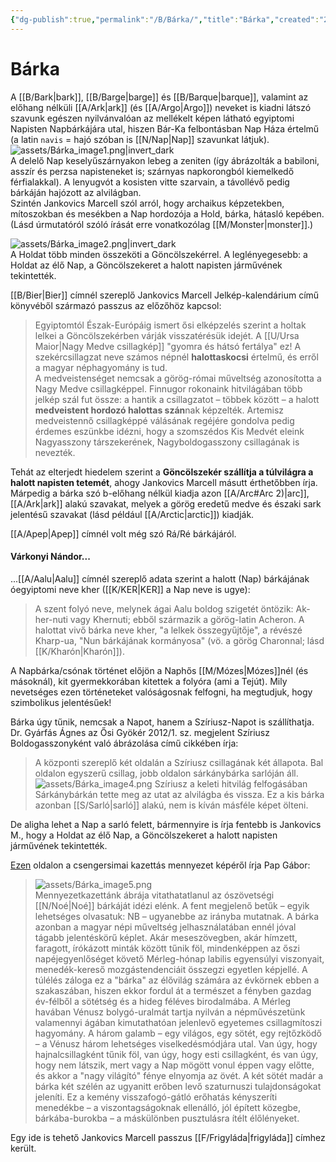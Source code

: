 ```yaml
---
{"dg-publish":true,"permalink":"/B/Bárka/","title":"Bárka","created":"2023-11-09T07:32","updated":"2025-06-07T19:47"}
---
```



# Bárka

A [[B/Bark\|bark]], [[B/Barge\|barge]] és [[B/Barque\|barque]], valamint az előhang nélküli [[A/Ark\|ark]] (és [[A/Argo\|Argo]]) neveket is kiadni látszó szavunk egészen nyilvánvalóan az mellékelt képen látható egyiptomi Napisten Napbárkájára utal, hiszen Bár-Ka felbontásban Nap Háza értelmű (a latin `navis` = hajó szóban is [[N/Nap\|Nap]] szavunkat látjuk).  
![assets/Bárka_image1.png|invert_dark](/img/user/B/assets/B%C3%A1rka_image1.png)  
A delelő Nap keselyűszárnyakon lebeg a zeniten (így ábrázolták a babiloni, asszír és perzsa napisteneket is; szárnyas napkorongból kiemelkedő férfialakkal). A lenyugvót a kosisten vitte szarvain, a távollévő pedig bárkáján hajózott az alvilágban.  
Szintén Jankovics Marcell szól arról, hogy archaikus képzetekben, mítoszokban és mesékben a Nap hordozója a Hold, bárka, hátasló kepében. (Lásd úrmutatóról szóló írását erre vonatkozólag [[M/Monster\|monster]].)

![assets/Bárka_image2.png|invert_dark](/img/user/B/assets/B%C3%A1rka_image2.png)  
A Holdat több minden összeköti a Göncölszekérrel. A leglényegesebb: a Holdat az élő Nap, a Göncölszekeret a halott napisten járművének tekintették.  

[[B/Bier\|Bier]] címnél szereplő Jankovics Marcell Jelkép-kalendárium című könyvéből származó passzus az előzőhöz kapcsol:  
> Egyiptomtól Észak-Európáig ismert ősi elképzelés szerint a holtak lelkei a Göncölszekérben várják visszatérésük idejét. A [[U/Ursa Maior\|Nagy Medve csillagkép]] "gyomra és hátsó fertálya" ez! A szekércsillagzat neve számos népnél **halottaskocsi** értelmű, és erről a magyar néphagyomány is tud.  
> A medveistenséget nemcsak a görög-római műveltség azonosította a Nagy Medve csillagképpel. Finnugor rokonaink hitvilágában több jelkép szál fut össze: a hantik a csillagzatot – többek között – a halott **medveistent hordozó halottas szán**nak képzelték. Artemisz medveistennő csillagképpé válásának regéjére gondolva pedig érdemes eszünkbe idézni, hogy a szomszédos Kis Medvét eleink Nagyasszony társzekerének, Nagyboldogasszony csillagának is nevezték.  

Tehát az elterjedt hiedelem szerint a **Göncölszekér szállítja a túlvilágra a halott napisten tetemét**, ahogy Jankovics Marcell másutt érthetőbben írja. Márpedig a bárka szó b-előhang nélkül kiadja azon [[A/Arc#Arc 2)\|arc]], [[A/Ark\|ark]] alakú szavakat, melyek a görög eredetű medve és északi sark jelentésű szavakat (lásd például [[A/Arctic\|arctic]]) kiadják.  

[[A/Apep\|Apep]] címnél volt még szó Rá/Ré bárkájáról.  

#### Várkonyi Nándor...

...[[A/Aalu\|Aalu]] címnél szereplő adata szerint a halott (Nap) bárkájának óegyiptomi neve kher ([[K/KER\|KER]] a Nap neve is ugye):  
> A szent folyó neve, melynek ágai Aalu boldog szigetét öntözik: Ak-her-nuti vagy Khernuti; ebből származik a görög-latin Acheron. A halottat vivő bárka neve kher, "a lelkek összegyűjtője", a révészé Kharp-ua, "Nun bárkájának kormányosa" (vö. a görög Charonnal; lásd [[K/Kharón\|Kharón]]).  

A Napbárka/csónak történet előjön a Naphős [[M/Mózes\|Mózes]]nél (és másoknál), kit gyermekkorában kitettek a folyóra (ami a Tejút). Mily nevetséges ezen történeteket valóságosnak felfogni, ha megtudjuk, hogy szimbolikus jelentésűek!  

Bárka úgy tűnik, nemcsak a Napot, hanem a Szíriusz-Napot is szállíthatja. Dr. Gyárfás Ágnes az Ősi Gyökér 2012/1. sz. megjelent Szíriusz Boldogasszonyként való ábrázolása című cikkében írja:  
> A központi szereplő két oldalán a Szíriusz csillagának két állapota. Bal oldalon egyszerű csillag, jobb oldalon sárkánybárka sarlóján áll.  
> ![assets/Bárka_image4.png](/img/user/B/assets/B%C3%A1rka_image4.png)
> Szíriusz a keleti hitvilág felfogásában Sárkánybárkán tette meg az utat az alvilágba és vissza. Ez a kis bárka azonban [[S/Sarló\|sarló]] alakú, nem is kíván másféle képet ölteni.  

De aligha lehet a Nap a sarló felett, bármennyire is írja fentebb is Jankovics M., hogy a Holdat az élő Nap, a Göncölszekeret a halott napisten járművének tekintették.  

[Ezen](http://www.magtudin.org/Kazettas.htm) oldalon a csengersimai kazettás mennyezet képéről írja Pap Gábor:  
> ![assets/Bárka_image5.png](/img/user/B/assets/B%C3%A1rka_image5.png)  
> Mennyezetkazettánk ábrája vitathatatlanul az ószövetségi [[N/Noé\|Noé]] bárkáját idézi elénk. A fent megjelenő betűk – egyik lehetséges olvasatuk: NB – ugyanebbe az irányba mutatnak. A bárka azonban a magyar népi műveltség jelhasználatában ennél jóval tágabb jelentéskörű képlet. Akár meseszövegben, akár hímzett, faragott, írókázott minták között tűnik föl, mindenképpen az őszi napéjegyenlőséget követő Mérleg-hónap labilis egyensúlyi viszonyait, menedék-kereső mozgástendenciáit összegzi egyetlen képjellé. A túlélés záloga ez a "bárka" az élővilág számára az évkörnek ebben a szakaszában, hiszen ekkor fordul át a természet a fényben gazdag év-félből a sötétség és a hideg féléves birodalmába. A Mérleg havában Vénusz bolygó-uralmát tartja nyilván a népművészetünk valamennyi ágában kimutathatóan jelenlevő egyetemes csillagmítoszi hagyomány. A három galamb – egy világos, egy sötét, egy rejtőzködő – a Vénusz három lehetséges viselkedésmódjára utal. Van úgy, hogy hajnalcsillagként tűnik föl, van úgy, hogy esti csillagként, és van úgy, hogy nem látszik, mert vagy a Nap mögött vonul éppen vagy előtte, és akkor a "nagy világító" fénye elnyomja az övét. A két sötét madár a bárka két szélén az ugyanitt erőben levő szaturnuszi tulajdonságokat jeleníti. Ez a kemény visszafogó-gátló erőhatás kényszeríti menedékbe – a viszontagságoknak ellenálló, jól épített közegbe, bárkába-burokba – a máskülönben pusztulásra ítélt élőlényeket.  

Egy ide is tehető Jankovics Marcell passzus [[F/Frigyláda\|frigyláda]] címhez került.